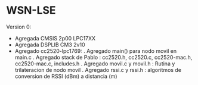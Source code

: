 WSN-LSE
=======
Version 0:
- Agregada CMSIS 2p00 LPC17XX
- Agregada DSPLIB CM3 2v10
- Agregado cc2520-lpc1769:
  . Agregado main() para nodo movil en main.c
  . Agregado stack de Pablo : cc2520.h, cc2520.c, cc2520-mac.h, cc2520-mac.c, includes.h
  . Agregado movil.c y movil.h : Rutina y trilateracion de nodo movil
  . Agregado rssi.c y rssi.h : algoritmos de conversion de RSSI (dBm) a distancia (m)
